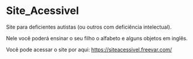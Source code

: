 # Site_Acessivel

Site para deficientes autistas (ou outros com deficiência intelectual).

Nele você poderá ensinar o seu filho o alfabeto e alguns objetos em inglês.

Você pode acessar o site por aqui: https://siteacessivel.freevar.com/
